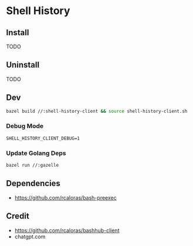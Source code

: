 # Shell History

## Install

TODO

## Uninstall

TODO

## Dev

```sh
bazel build //:shell-history-client && source shell-history-client.sh
```

### Debug Mode

```
SHELL_HISTORY_CLIENT_DEBUG=1
```

### Update Golang Deps

```sh
bazel run //:gazelle
```

## Dependencies

- https://github.com/rcaloras/bash-preexec

## Credit

- https://github.com/rcaloras/bashhub-client
- chatgpt.com
